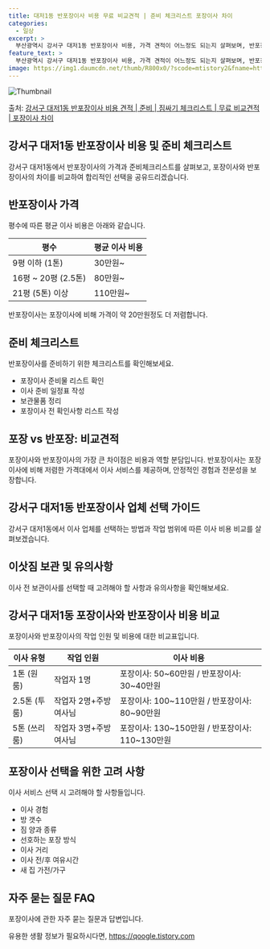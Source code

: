 ```yaml
---
title: 대저1동 반포장이사 비용 무료 비교견적 | 준비 체크리스트 포장이사 차이
categories:
  - 일상
excerpt: >
  부산광역시 강서구 대저1동 반포장이사 비용, 가격 견적이 어느정도 되는지 살펴보며, 반포장이사를 준비함에 있어 짐싸기 준비 체크리스트가 무엇인지 보겠습니다. 마지막으로 포장이사와 차이점을 통해 무료 비교견적으로 어떤 것이 더 합리적인 선택인지 공유 드립니다.강서구 대저1동 포장이사 견적 샘플 보기 👈 클릭강서구 대저1동 포장이사 가격 살펴보기 👈 클릭강서구 대저1동 반포장이사 평균 이사 비용평수강서구 대저1동 평균 이사 비용원룸 이사9평 이하 (1톤)30만원~투룸/쓰리룸 이사16평 ~ 20평 (2.5톤)80만원~쓰리룸 이사21평 (5톤) ~110만원~우리집 무료 이사견적 받기 👈 클릭포장 vs 반포장: 두 이사 방식의 큰 차이점이사 전반을 담당하는 포장이사와 일부 작은 짐을 고객이 정리하는 반포장이..
feature_text: >
  부산광역시 강서구 대저1동 반포장이사 비용, 가격 견적이 어느정도 되는지 살펴보며, 반포장이사를 준비함에 있어 짐싸기 준비 체크리스트가 무엇인지 보겠습니다. 마지막으로 포장이사와 차이점을 통해 무료 비교견적으로 어떤 것이 더 합리적인 선택인지 공유 드립니다.강서구 대저1동 포장이사 견적 샘플 보기 👈 클릭강서구 대저1동 포장이사 가격 살펴보기 👈 클릭강서구 대저1동 반포장이사 평균 이사 비용평수강서구 대저1동 평균 이사 비용원룸 이사9평 이하 (1톤)30만원~투룸/쓰리룸 이사16평 ~ 20평 (2.5톤)80만원~쓰리룸 이사21평 (5톤) ~110만원~우리집 무료 이사견적 받기 👈 클릭포장 vs 반포장: 두 이사 방식의 큰 차이점이사 전반을 담당하는 포장이사와 일부 작은 짐을 고객이 정리하는 반포장이..
image: https://img1.daumcdn.net/thumb/R800x0/?scode=mtistory2&fname=https%3A%2F%2Fblog.kakaocdn.net%2Fdn%2Flq3MB%2FbtsHdgzP6K5%2Fjpnnm7m7MTKxgtiCIbLJy0%2Fimg.webp
---
```


![Thumbnail](https://img1.daumcdn.net/thumb/R800x0/?scode=mtistory2&fname=https%3A%2F%2Fblog.kakaocdn.net%2Fdn%2Flq3MB%2FbtsHdgzP6K5%2Fjpnnm7m7MTKxgtiCIbLJy0%2Fimg.webp)

<p>출처: <a href="https://qoogle.tistory.com/9722" rel="dofollow">강서구 대저1동 반포장이사 비용 견적 | 준비 | 짐싸기 체크리스트 | 무료 비교견적 | 포장이사 차이</a> </p>

## 강서구 대저1동 반포장이사 비용 및 준비 체크리스트

강서구 대저1동에서 반포장이사의 가격과 준비체크리스트를 살펴보고, 포장이사와 반포장이사의 차이를 비교하여 합리적인 선택을 공유드리겠습니다.

## 반포장이사 가격

평수에 따른 평균 이사 비용은 아래와 같습니다.

**평수** | **평균 이사 비용**  
---|---  
9평 이하 (1톤) | 30만원~  
16평 ~ 20평 (2.5톤) | 80만원~  
21평 (5톤) 이상 | 110만원~  
  
반포장이사는 포장이사에 비해 가격이 약 20만원정도 더 저렴합니다.

## 준비 체크리스트

반포장이사를 준비하기 위한 체크리스트를 확인해보세요.

  * 포장이사 준비물 리스트 확인
  * 이사 준비 일정표 작성
  * 보관물품 정리
  * 포장이사 전 확인사항 리스트 작성

## 포장 vs 반포장: 비교견적

포장이사와 반포장이사의 가장 큰 차이점은 비용과 역할 분담입니다. 반포장이사는 포장이사에 비해 저렴한 가격대에서 이사 서비스를 제공하며,
안정적인 경험과 전문성을 보장합니다.

## 강서구 대저1동 반포장이사 업체 선택 가이드

강서구 대저1동에서 이사 업체를 선택하는 방법과 작업 범위에 따른 이사 비용 비교를 살펴보겠습니다.

## 이삿짐 보관 및 유의사항

이사 전 보관이사를 선택할 때 고려해야 할 사항과 유의사항을 확인해보세요.



## 강서구 대저1동 포장이사와 반포장이사 비용 비교

포장이사와 반포장이사의 작업 인원 및 비용에 대한 비교표입니다.

**이사 유형** | **작업 인원** | **이사 비용**  
---|---|---  
1톤 (원룸) | 작업자 1명 | 포장이사: 50~60만원 / 반포장이사: 30~40만원  
2.5톤 (투룸) | 작업자 2명+주방여사님 | 포장이사: 100~110만원 / 반포장이사: 80~90만원  
5톤 (쓰리룸) | 작업자 3명+주방여사님 | 포장이사: 130~150만원 / 반포장이사: 110~130만원  
  
## 포장이사 선택을 위한 고려 사항

이사 서비스 선택 시 고려해야 할 사항들입니다.

  * 이사 경험
  * 방 갯수
  * 짐 양과 종류
  * 선호하는 포장 방식
  * 이사 거리
  * 이사 전/후 여유시간
  * 새 집 가전/가구

## 자주 묻는 질문 FAQ

포장이사에 관한 자주 묻는 질문과 답변입니다.





 

유용한 생활 정보가 필요하시다면, <a href="https://qoogle.tistory.com" rel="dofollow">https://qoogle.tistory.com</a>


